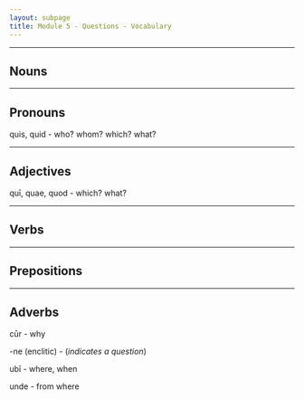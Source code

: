```yaml
---
layout: subpage
title: Module 5 - Questions - Vocabulary
---
```


***

## Nouns

***

## Pronouns

quis, quid - who? whom? which? what?

***

## Adjectives

quī, quae, quod - which? what?

***

## Verbs

***

## Prepositions

***

## Adverbs

cūr - why

-ne (enclitic) - (*indicates a question*)

ubī - where, when

unde - from where
